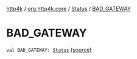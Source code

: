 [http4k](../../index.md) / [org.http4k.core](../index.md) / [Status](index.md) / [BAD_GATEWAY](./-b-a-d_-g-a-t-e-w-a-y.md)

# BAD_GATEWAY

`val BAD_GATEWAY: `[`Status`](index.md) [(source)](https://github.com/http4k/http4k/blob/master/http4k-core/src/main/kotlin/org/http4k/core/Status.kt#L54)